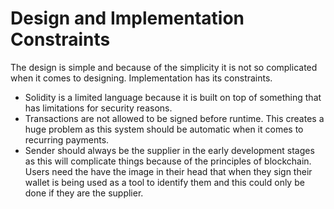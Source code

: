 # Design and Implementation Constraints

The design is simple and because of the simplicity it is not so complicated when it comes to designing. Implementation has its constraints.

* Solidity is a limited language because it is built on top of something that has limitations for security reasons.
* Transactions are not allowed to be signed before runtime. This creates a huge problem as this system should be automatic when it comes to recurring payments.
* Sender should always be the supplier in the early development stages as this will complicate things because of the principles of blockchain. Users need the have the image in their head that when they sign their wallet is being used as a tool to identify them and this could only be done if they are the supplier.
